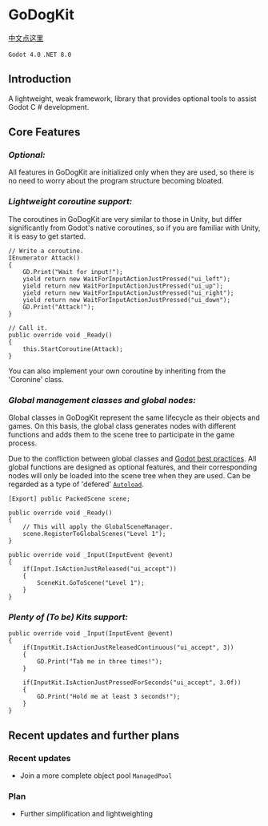 # GoDogKit

[中文点这里](README_zh.md)

`Godot 4.0`
`.NET 8.0`

## Introduction

A lightweight, weak framework, library that provides optional tools to assist Godot C # development.

## Core Features

### *Optional:*
All features in GoDogKit are initialized only when they are used, so there is no need to worry about the program structure becoming bloated.
### *Lightweight coroutine support:*
The coroutines in GoDogKit are very similar to those in Unity, but differ significantly from Godot's native coroutines, so if you are familiar with Unity, it is easy to get started.

    // Write a coroutine.
    IEnumerator Attack()
    {        
        GD.Print("Wait for input!");
        yield return new WaitForInputActionJustPressed("ui_left");
        yield return new WaitForInputActionJustPressed("ui_up");
        yield return new WaitForInputActionJustPressed("ui_right");
        yield return new WaitForInputActionJustPressed("ui_down");
        GD.Print("Attack!");        
    }

    // Call it.
    public override void _Ready()
    {       
        this.StartCoroutine(Attack);
    }

You can also implement your own coroutine by inheriting from the 'Coronine' class.

### *Global management classes and global nodes:*
Global classes in GoDogKit represent the same lifecycle as their objects and games. On this basis, the global class generates nodes with different functions and adds them to the scene tree to participate in the game process.

Due to the confliction between global classes and [Godot best practices](https://docs.godotengine.org/zh-cn/4.x/tutorials/best_practices/index.html). All global functions are designed as optional features, and their corresponding nodes will only be loaded into the scene tree when they are used. Can be regarded as a type of 'defered' [`Autoload`](https://docs.godotengine.org/zh-cn/4.x/tutorials/scripting/singletons_autoload.html).

    [Export] public PackedScene scene;

    public override void _Ready()
    {
        // This will apply the GlobalSceneManager.
        scene.RegisterToGlobalScenes("Level 1");
    }

    public override void _Input(InputEvent @event)
	{
		if(Input.IsActionJustReleased("ui_accept"))
		{
			SceneKit.GoToScene("Level 1");
		}
	}

### *Plenty of (To be) Kits support:*

    public override void _Input(InputEvent @event)
	{
		if(InputKit.IsActionJustReleasedContinuous("ui_accept", 3))
		{
			GD.Print("Tab me in three times!");
		}

		if(InputKit.IsActionJustPressedForSeconds("ui_accept", 3.0f))
		{
			GD.Print("Hold me at least 3 seconds!");
		}
	}

## Recent updates and further plans
### Recent updates
* Join a more complete object pool `ManagedPool`
### Plan
* Further simplification and lightweighting
